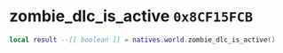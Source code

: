 # zombie_dlc_is_active `0x8CF15FCB`

```lua
local result --[[ boolean ]] = natives.world.zombie_dlc_is_active()
```